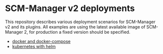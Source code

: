# SCM-Manager v2 deployments

This repository describes various deployment scenarios for SCM-Manager v2 and its plugins.
All examples are using the latest available image of SCM-Manager 2, for production a fixed version should be specified.

* [docker and docker-compose](docker/README.md)
* [kubernetes with helm](helm/README.md)